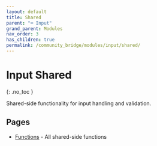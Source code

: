 ```yaml
---
layout: default
title: Shared
parent: "⌨️ Input"
grand_parent: Modules
nav_order: 3
has_children: true
permalink: /community_bridge/modules/input/shared/
---
```


# Input Shared
{: .no_toc }

Shared-side functionality for input handling and validation.

## Pages

- [Functions](shared/functions.md) - All shared-side functions